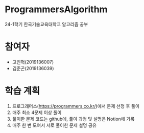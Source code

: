 # ProgrammersAlgorithm
24-1학기 한국기술교육대학교 알고리즘 공부


# 참여자
- 고진혁(2019136007)
- 김준곤(2019136039)


# 학습 계획
1. 프로그래머스(<https://programmers.co.kr/>)에서 문제 선정 후 풀이
2. 매주 최소 4문제 이상 풀이
3. 풀이한 문제 코드는 github에, 풀이 과정 및 설명은 Notion에 기록
4. 매주 한 번 모여서 서로 풀이한 문제 설명 공유

